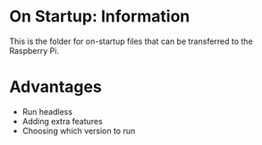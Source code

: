 # On Startup: Information
This is the folder for on-startup files that can be transferred to the Raspberry Pi.

# Advantages
- Run headless
- Adding extra features
- Choosing which version to run
